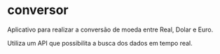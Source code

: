 # conversor

Aplicativo para realizar a conversão de moeda entre Real, Dolar e Euro.

Utiliza um API que possibilita a busca dos dados em tempo real.
